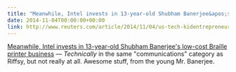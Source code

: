 ```yaml
---
title: "Meanwhile, Intel invests in 13-year-old Shubham Banerjee&apos;s low-cost Braille printer business"
date: 2014-11-04T00:00:00+00:00
link: http://www.reuters.com/article/2014/11/04/us-tech-kidentrepreneur-idUSKBN0IO1TA20141104
---
```

[Meanwhile, Intel invests in 13-year-old Shubham Banerjee&apos;s low-cost Braille printer business](http://www.reuters.com/article/2014/11/04/us-tech-kidentrepreneur-idUSKBN0IO1TA20141104) &mdash; 
 _Technically_ in the same "communications" category as Riffsy, but not really at all. Awesome stuff, from the young Mr. Banerjee.
